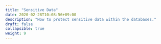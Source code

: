 ```yaml
---
title: "Sensitive Data"
date: 2020-02-28T10:08:56+09:00
description: "How to protect sensitive data within the databases."
draft: false
collapsible: true
weight: 9
---
```

